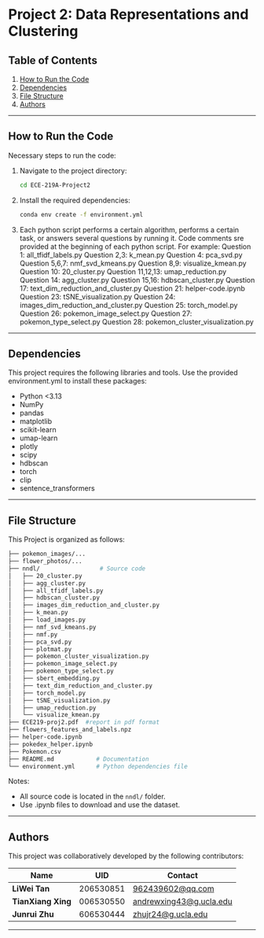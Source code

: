 # Project 2: Data Representations and Clustering

## Table of Contents
1. [How to Run the Code](#how-to-run-the-code)
2. [Dependencies](#dependencies)
3. [File Structure](#file-structure)
4. [Authors](#authors)

---

## How to Run the Code
Necessary steps to run the code:

1. Navigate to the project directory:
   ```bash
   cd ECE-219A-Project2
   ```

2. Install the required dependencies:
   ```bash
   conda env create -f environment.yml
   ```

3. Each python script performs a certain algorithm, performs a certain task, or answers several questions by running it. Code comments sre provided at the beginning of each python script. For example:
 Question 1: all_tfidf_labels.py
 Question 2,3: k_mean.py
 Question 4: pca_svd.py
 Question 5,6,7: nmf_svd_kmeans.py
 Question 8,9: visualize_kmean.py
 Question 10: 20_cluster.py
 Question 11,12,13: umap_reduction.py
 Question 14: agg_cluster.py
 Question 15,16: hdbscan_cluster.py
 Question 17: text_dim_reduction_and_cluster.py
 Question 21: helper-code.ipynb
 Question 23: tSNE_visualization.py
 Question 24: images_dim_reduction_and_cluster.py
 Question 25: torch_model.py
 Question 26: pokemon_image_select.py
 Question 27: pokemon_type_select.py
 Question 28: pokemon_cluster_visualization.py
---

## Dependencies
This project requires the following libraries and tools. Use the provided environment.yml to install these packages:

- Python <3.13
- NumPy
- pandas
- matplotlib
- scikit-learn
- umap-learn
- plotly
- scipy
- hdbscan
- torch
- clip
- sentence_transformers
---

## File Structure
This Project is organized as follows:
```bash
├── pokemon_images/...                
├── flower_photos/...   
├── nndl/                 # Source code
│   ├── 20_cluster.py         
│   ├── agg_cluster.py
│   ├── all_tfidf_labels.py
│   ├── hdbscan_cluster.py
│   ├── images_dim_reduction_and_cluster.py
│   ├── k_mean.py
│   ├── load_images.py
│   ├── nmf_svd_kmeans.py
│   ├── nmf.py
│   ├── pca_svd.py
│   ├── plotmat.py
│   ├── pokemon_cluster_visualization.py
│   ├── pokemon_image_select.py 
│   ├── pokemon_type_select.py
│   ├── sbert_embedding.py 
│   ├── text_dim_reduction_and_cluster.py 
│   ├── torch_model.py 
│   ├── tSNE_visualization.py 
│   ├── umap_reduction.py 
│   └── visualize_kmean.py 
├── ECE219-proj2.pdf  #report in pdf format
├── flowers_features_and_labels.npz 
├── helper-code.ipynb
├── pokedex_helper.ipynb
├── Pokemon.csv 
├── README.md            # Documentation
└── environment.yml      # Python dependencies file
```

Notes:
- All source code is located in the `nndl/` folder.
- Use .ipynb files to download and use the dataset.

---

## Authors

This project was collaboratively developed by the following contributors:

| Name                | UID                       |  Contact               |
|---------------------|---------------------------|------------------------|
| **LiWei Tan**       | 206530851                 | 962439602@qq.com       |
| **TianXiang Xing**  | 006530550                 | andrewxing43@g.ucla.edu|
| **Junrui Zhu**      | 606530444                 | zhujr24@g.ucla.edu     |

---
